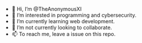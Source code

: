 - 👋 Hi, I’m @TheAnonymousXI
- 👀 I’m interested in programming and cybersecurity.
- 🌱 I’m currently learning web development.
- 💞️ I’m not currently looking to collaborate.
- 📫 To reach me, leave a issue on this repo.

<!---
TheAnonymousXAlt/TheAnonymousXAlt is a ✨ special ✨ repository because its `README.md` (this file) appears on your GitHub profile.
You can click the Preview link to take a look at your changes.
--->
